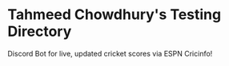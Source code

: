 # Tahmeed Chowdhury's Testing Directory

Discord Bot for live, updated cricket scores via ESPN Cricinfo!
